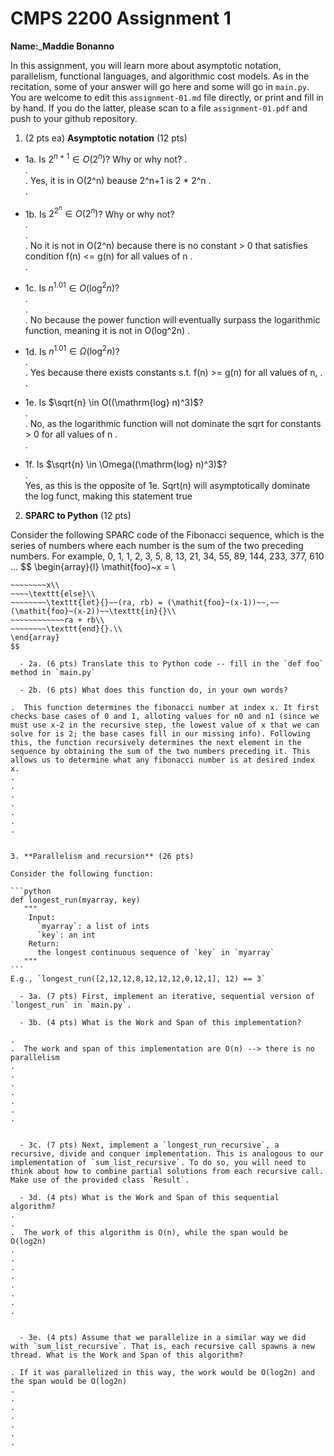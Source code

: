 

# CMPS 2200 Assignment 1

**Name:**_____________Maddie Bonanno____________


In this assignment, you will learn more about asymptotic notation, parallelism, functional languages, and algorithmic cost models. As in the recitation, some of your answer will go here and some will go in `main.py`. You are welcome to edit this `assignment-01.md` file directly, or print and fill in by hand. If you do the latter, please scan to a file `assignment-01.pdf` and push to your github repository. 
  
  

1. (2 pts ea) **Asymptotic notation** (12 pts)

  - 1a. Is $2^{n+1} \in O(2^n)$? Why or why not? 
.  
.  
.  Yes, it is in O(2^n) beause 2^n+1 is 2 * 2^n
.  
. 
  - 1b. Is $2^{2^n} \in O(2^n)$? Why or why not?     
.  
.  
.  No it is not in O(2^n) because there is no constant > 0 that satisfies condition f(n) <= g(n) for all values of n
.  
.  
  - 1c. Is $n^{1.01} \in O(\mathrm{log}^2 n)$?    
.  
.  
.  No because the power function will eventually surpass the logarithmic function, meaning it is not in O(log^2n)
.  

  - 1d. Is $n^{1.01} \in \Omega(\mathrm{log}^2 n)$?  
.  
.  Yes because there exists constants s.t. f(n) >= g(n) for all values of n,
.  
.  
  - 1e. Is $\sqrt{n} \in O((\mathrm{log} n)^3)$?  
.  
.  No, as the logarithmic function will not dominate the sqrt for constants > 0 for all values of n
.  
.  
  - 1f. Is $\sqrt{n} \in \Omega((\mathrm{log} n)^3)$?  
.  
  Yes, as this is the opposite of 1e. Sqrt(n) will asymptotically dominate the log funct, making this statement true

2. **SPARC to Python** (12 pts)

Consider the following SPARC code of the Fibonacci sequence, which is the series of numbers where each number is the sum of the two preceding numbers. For example, 0, 1, 1, 2, 3, 5, 8, 13, 21, 34, 55, 89, 144, 233, 377, 610 ... 
$$
\begin{array}{l}
\mathit{foo}~x =   \\
~~~~\texttt{if}{}~~x \le 1~~\texttt{then}{}\\
~~~~~~~~x\\   
~~~~\texttt{else}\\
~~~~~~~~\texttt{let}{}~~(ra, rb) = (\mathit{foo}~(x-1))~~,~~(\mathit{foo}~(x-2))~~\texttt{in}{}\\  
~~~~~~~~~~~~ra + rb\\  
~~~~~~~~\texttt{end}{}.\\
\end{array}
$$ 

  - 2a. (6 pts) Translate this to Python code -- fill in the `def foo` method in `main.py`  

  - 2b. (6 pts) What does this function do, in your own words?  

.  This function determines the fibonacci number at index x. It first checks base cases of 0 and 1, alloting values for n0 and n1 (since we must use x-2 in the recursive step, the lowest value of x that we can solve for is 2; the base cases fill in our missing info). Following this, the function recursively determines the next element in the sequence by obtaining the sum of the two numbers preceding it. This allows us to determine what any fibonacci number is at desired index x. 
.  
.  
.  
.  
.  
.  
.  
  

3. **Parallelism and recursion** (26 pts)

Consider the following function:  

```python
def longest_run(myarray, key)
   """
    Input:
      `myarray`: a list of ints
      `key`: an int
    Return:
      the longest continuous sequence of `key` in `myarray`
   """
```
E.g., `longest_run([2,12,12,8,12,12,12,0,12,1], 12) == 3`  
 
  - 3a. (7 pts) First, implement an iterative, sequential version of `longest_run` in `main.py`.  

  - 3b. (4 pts) What is the Work and Span of this implementation?  

.  
.  The work and span of this implementation are O(n) --> there is no parallelism
.  
.  
.  
.  
.  
.  
.  


  - 3c. (7 pts) Next, implement a `longest_run_recursive`, a recursive, divide and conquer implementation. This is analogous to our implementation of `sum_list_recursive`. To do so, you will need to think about how to combine partial solutions from each recursive call. Make use of the provided class `Result`.   

  - 3d. (4 pts) What is the Work and Span of this sequential algorithm?  
.  
.  
.  The work of this algorithm is O(n), while the span would be O(log2n)
.  
.  
.  
.  
.  
.  
.  
.  


  - 3e. (4 pts) Assume that we parallelize in a similar way we did with `sum_list_recursive`. That is, each recursive call spawns a new thread. What is the Work and Span of this algorithm?  

. If it was parallelized in this way, the work would be O(log2n) and the span would be O(log2n)
.  
.  
.  
.  
.  
.  
.  

